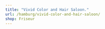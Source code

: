 ```yaml
---
title: "Vivid Color and Hair Saloon."
url: /hamburg/vivid-color-and-hair-saloon/
shop: Friseur
---
```

